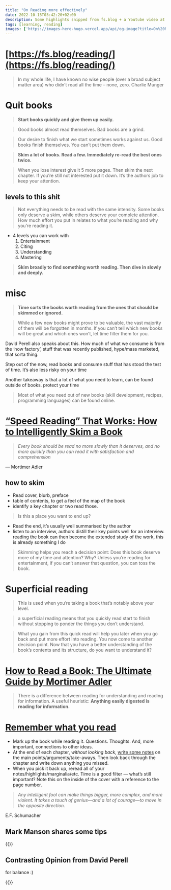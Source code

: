 ```yaml
---
title: "On Reading more effectively"
date: 2022-10-15T03:42:20+02:00
description: Some highlights snipped from fs.blog + a Youtube video at the end
tags: [learning, reading]
images: ['https://images-here-hugo.vercel.app/api/og-image?title=On%20Reading%20more%20effectively']
---
```


# [https://fs.blog/reading/](https://fs.blog/reading/)

> In my whole life, I have known no wise people (over a broad subject matter area) who didn’t read all the time – none, zero.
Charlie Munger
>

# Quit books

> **Start books quickly and give them up easily.**
>

> Good books almost read themselves. Bad books are a grind.
>

> Our desire to finish what we start sometimes works against us. Good books finish themselves. You can’t put them down.
>

> **Skim a lot of books. Read a few. Immediately re-read the best ones twice.**
>

> When you lose interest give it 5 more pages. Then skim the next chapter. If you’re still not interested put it down. It’s the authors job to keep your attention.
>

## levels to this shit

> Not everything needs to be read with the same intensity. Some books only deserve a skim, while others deserve your complete attention. How much effort you put in relates to what you’re reading and why you’re reading it.
>
- 4 levels you can work with
    1. Entertainment
    2. Citing
    3. Understanding
    4. Mastering

> **Skim broadly to find something worth reading. Then dive in slowly and deeply.**
>

# misc

> **Time sorts the books worth reading from the ones that should be skimmed or ignored.**
>

> While a few new books might prove to be valuable, the vast majority of them will be forgotten in months.
If you can’t tell which new books will be great and which ones won’t, let time filter them for you.
>

David Perell also speaks about this. How much of what we consume is from the ‘now factory’, stuff that was recently published, hype/mass marketed, that sorta thing.

Step out of the now, read books and consume stuff that has stood the test of time. It’s also less risky on your time

Another takeaway is that a lot of what you need to learn, can be found outside of books. protect your time

> Most of what you need out of new books (skill development, recipes, programming languages) can be found online.
>

# [“Speed Reading” That Works: How to Intelligently Skim a Book](https://fs.blog/the-art-of-reading-inspectional-reading/)

> *Every book should be read no more slowly than it deserves, and no more quickly than you can read it with satisfaction and comprehension*
>

— Mortimer Adler

## how to skim

- Read cover, blurb, preface
- table of contents, to get a feel of the map of the book
- identify a key chapter or two read those.

> Is this a place you want to end up?
>
- Read the end, it’s usually well summarised by the author
- listen to an interview, authors distill their key points well for an interview. reading the book can then become the extended study of the work, this is already something I do

> Skimming helps you reach a decision point: Does this book deserve more of my time and attention? Why?
> Unless you’re reading for entertainment, if you can’t answer that question, you can toss the book.
>

# Superficial reading

> This is used when you’re taking a book that’s notably above your level.
>

> a superficial reading means that you quickly read start to finish without stopping to ponder the things you don’t understand.
>

> What you gain from this quick read will help you later when you go back and put more effort into reading. You now come to another decision point. Now that you have a better understanding of the book’s contents and its structure, do you want to understand it?
>

# **[How to Read a Book: The Ultimate Guide by Mortimer Adler](https://fs.blog/how-to-read-a-book/)**

> There is a difference between reading for understanding and reading for information.
A useful heuristic: **Anything easily digested is reading for information.**
>

# [Remember what you read](https://fs.blog/remembering-what-you-read/?utm_source=pocket_mylist)

- Mark up the book while reading it. Questions. Thoughts. And, more important, connections to other ideas.
- At the end of each chapter, *without looking back*, [write some notes](https://fs.blog/2013/05/how-to-retain-more-of-what-you-read/) on the main points/arguments/take-aways. Then look back through the chapter and write down anything you missed.
- When you pick it back up, reread all of your notes/highlights/marginalia/etc. Time is a good filter — what’s still important? Note this on the inside of the cover with a reference to the page number.

> *Any intelligent fool can make things bigger, more complex, and more violent. It takes a touch of genius—and a lot of courage—to move in the opposite direction.*
>

E.F. Schumacher

## Mark Manson shares some tips

{{<youtube KJ2Lvi9kG2Q>}}

## Contrasting Opinion from David Perell

for balance :)

{{<youtube G-lR2vpyPz8>}}
